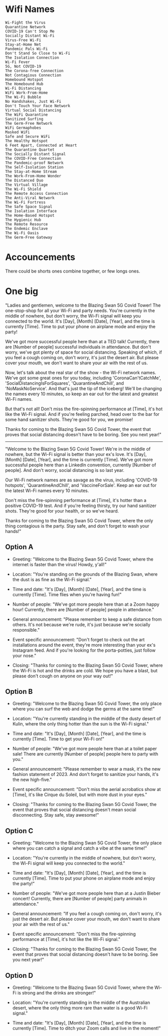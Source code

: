 # Wifi Names

```
Wi-Fight the Virus
Quarantine Network
COVID-19 Can't Stop Me
Socially Distant Wi-Fi
Virus-Free Wi-Fi
Stay-at-Home Net
Pandemic Pals Wi-Fi
Don't Stand So Close to Wi-Fi
The Isolation Connection
Wi-Fi Fever
5G, Not COVID-19
The Corona-free Connection
Not Contagious Connection
Homebound Hotspot
The Homebound Hub
Wi-Fi Distancing
WiFi Work-From-Home
The Wi-Fi Bubble
No Handshakes, Just Wi-Fi
Don't Touch Your Face Network
Virtual Social Distancing
The WiFi Quarantine
Sanitized Surfing
The Germ-Free Network
WiFi Germaphobes
Masked WiFi
Safe and Secure WiFi
The Healthy Hotspot
6 Feet Apart, Connected at Heart
The Quarantine Quartet
The Socially Distant Signal
The COVID-Free Connection
The Pandemic-proof Network
The Self-Isolation Station
The Stay-at-Home Stream
The Work-From-Home Wonder
The Distanced Duo
The Virtual Village
The Wi-Fi Shield
The Remote Access Connection
The Anti-Viral Network
The Wi-Fi Fortress
The Safe Space Signal
The Isolation Interface
The Home-Based Hotspot
The Hygienic Hub
The Remote Resource
The Endemic Enclave
The Wi-Fi Oasis
The Germ-Free Gateway
```

# Accouncements

There could be shorts ones combine together, or few longs ones. 

# One big


"Ladies and gentlemen, welcome to the Blazing Swan 5G Covid Tower! The one-stop-shop for all your Wi-Fi and party needs. You're currently in the middle of nowhere, but don't worry, the Wi-Fi signal will keep you connected to the world. It's [Day], [Month] [Date], [Year], and the time is currently [Time]. Time to put your phone on airplane mode and enjoy the party!

We've got more successful people here than at a TED talk! Currently, there are [Number of people] successful individuals in attendance. But don't worry, we've got plenty of space for social distancing. Speaking of which, if you feel a cough coming on, don't worry, it's just the desert air. But please cover your mouth, we don't want to share your air with the rest of us.

Now, let's talk about the real star of the show - the Wi-Fi network names. We've got some great ones for you today, including 'CoronaCan'tCatchMe', 'SocialDistancingIsForSquares', 'QuarantineAndChill', and 'NoMaskNoService'. And that's just the tip of the iceberg! We'll be changing the names every 10 minutes, so keep an ear out for the latest and greatest Wi-Fi names.

But that's not all! Don't miss the fire-spinning performance at [Time], it's hot like the Wi-Fi signal. And if you're feeling parched, head over to the bar for some hand sanitizer shots. They're good for you, we promise!

Thanks for coming to the Blazing Swan 5G Covid Tower, the event that proves that social distancing doesn't have to be boring. See you next year!"

---

"Welcome to the Blazing Swan 5G Covid Tower! We're in the middle of nowhere, but the Wi-Fi signal is better than your ex's love. It's [Day], [Month] [Date], [Year], and the time is currently [Time]. We've got more successful people here than a LinkedIn convention, currently [Number of people]. And don't worry, social distancing is so last year.

Our Wi-Fi network names are as savage as the virus, including 'COVID-19 hotspots', 'QuarantineAndChill', and 'VaccineForSale'. Keep an ear out for the latest Wi-Fi names every 10 minutes.

Don't miss the fire-spinning performance at [Time], it's hotter than a positive COVID-19 test. And if you're feeling thirsty, try our hand sanitizer shots. They're good for your health, or so we've heard.

Thanks for coming to the Blazing Swan 5G Covid Tower, where the only thing contagious is the party. Stay safe, and don't forget to wash your hands!"


## Option A

* Greeting: "Welcome to the Blazing Swan 5G Covid Tower, where the internet is faster than the virus! Howdy, y'all!"

* Location: "You're standing on the grounds of the Blazing Swan, where the dust is as fine as the Wi-Fi signal."

* Time and date: "It's [Day], [Month] [Date], [Year], and the time is currently [Time]. Time flies when you're having fun!"

* Number of people: "We've got more people here than at a Zoom happy hour! Currently, there are [Number of people] people in attendance."

* General announcement: "Please remember to keep a safe distance from others. It's not because we're rude, it's just because we're socially responsible."

* Event specific announcement: "Don't forget to check out the art installations around the event, they're more interesting than your ex's Instagram feed. And if you're looking for the porta-potties, just follow your nose."

* Closing: "Thanks for coming to the Blazing Swan 5G Covid Tower, where the Wi-Fi is hot and the drinks are cold. We hope you have a blast, but please don't cough on anyone on your way out!"

## Option B

* Greeting: "Welcome to the Blazing Swan 5G Covid Tower, the only place where you can surf the web and dodge the germs at the same time!"

* Location: "You're currently standing in the middle of the dusty desert of Kulin, where the only thing hotter than the sun is the Wi-Fi signal."

* Time and date: "It's [Day], [Month] [Date], [Year], and the time is currently [Time]. Time to get your Wi-Fi on!"

* Number of people: "We've got more people here than at a toilet paper sale! There are currently [Number of people] people here to party with you."

* General announcement: "Please remember to wear a mask, it's the new fashion statement of 2023. And don't forget to sanitize your hands, it's the new high-five."

* Event specific announcement: "Don't miss the aerial acrobatics show at [Time], it's like Cirque du Soleil, but with more dust in your eyes."

* Closing: "Thanks for coming to the Blazing Swan 5G Covid Tower, the event that proves that social distancing doesn't mean social disconnecting. Stay safe, stay awesome!"

## Option C

* Greeting: "Welcome to the Blazing Swan 5G Covid Tower, the only place where you can catch a signal and catch a vibe at the same time!"

* Location: "You're currently in the middle of nowhere, but don't worry, the Wi-Fi signal will keep you connected to the world."

* Time and date: "It's [Day], [Month] [Date], [Year], and the time is currently [Time]. Time to put your phone on airplane mode and enjoy the party!"

* Number of people: "We've got more people here than at a Justin Bieber concert! Currently, there are [Number of people] party animals in attendance."

* General announcement: "If you feel a cough coming on, don't worry, it's just the desert air. But please cover your mouth, we don't want to share your air with the rest of us."

* Event specific announcement: "Don't miss the fire-spinning performance at [Time], it's hot like the Wi-Fi signal."

* Closing: "Thanks for coming to the Blazing Swan 5G Covid Tower, the event that proves that social distancing doesn't have to be boring. See you next year!"


## Option D

* Greeting: "Welcome to the Blazing Swan 5G Covid Tower, where the Wi-Fi is strong and the drinks are stronger!"

* Location: "You're currently standing in the middle of the Australian desert, where the only thing more rare than water is a good Wi-Fi signal."

* Time and date: "It's [Day], [Month] [Date], [Year], and the time is currently [Time]. Time to ditch your Zoom calls and live in the moment!"
